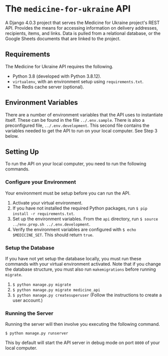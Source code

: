 # The `medicine-for-ukraine` API

A Django 4.0.3 project that serves the Medicine for Ukraine project's REST API. Provides the means for accessing information on delivery addresses, recipients, items, and links. Data is pulled from a relational database, or the Google Sheets documents that are linked to the project.

## Requirements

The Medicine for Ukraine API requires the following.

- Python 3.8 (developed with Python 3.8.12).
- `virtualenv`, with an environment setup using `requirements.txt`.
- The Redis cache server (optional).

## Environment Variables

There are a number of environment variables that the API uses to instantiate itself. These can be found in the file `../.env.sample`. There is also a preconfigured file, `../.env.development`. This second file contains the variables needed to get the API to run on your local computer. See Step 3 below.

## Setting Up

To run the API on your local computer, you need to run the following commands.

### Configure your Environment

Your environment must be setup before you can run the API.

1. Activate your virtual environment.
2. If you have not installed the required Python packages, run `$ pip install -r requirements.txt`.
3. Set up the environment variables. From the `api` directory, run `$ source ../env.prep.sh ../.env.development`.
4. Verify the environment variables are configured with `$ echo $MEDICINE_SET`. This should return `true`.

### Setup the Database

If you have not yet setup the database locally, you must run these commands with your virtual environment activated. Note that if you change the database structure, you must also run `makemigrations` before running `migrate`.

1. `$ python manage.py migrate`
2. `$ python manage.py migrate medicine_api`
3. `$ python manage.py createsuperuser` (Follow the instructions to create a user account.)

### Running the Server

Running the server will then involve you executing the following command.

`$ python manage.py runserver`

This by default will start the API server in debug mode on port `8000` of your local computer.